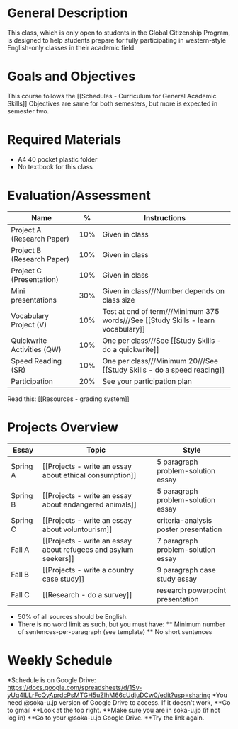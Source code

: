 # General Description
This class, which is only open to students in the Global Citizenship Program, is designed to help students prepare for fully participating in western-style English-only classes in their academic field.

# Goals and Objectives
This course follows the [[Schedules - Curriculum for General Academic Skills]]
Objectives are same for both semesters, but more is expected in semester two.

# Required Materials
* A4 40 pocket plastic folder
* No textbook for this class

# Evaluation/Assessment
Name                        |%      |Instructions
----------------------------|-------|-------------
Project A (Research Paper)  |10%    |Given in class
Project B (Research Paper)  |10%    |Given in class    
Project C (Presentation)    |10%    |Given in class
Mini presentations          |30%    |Given in class///Number depends on class size
Vocabulary Project (V)      |10%    |Test at end of term///Minimum 375 words///See [[Study Skills - learn vocabulary]]
Quickwrite Activities (QW)  |10%    |One per class///See [[Study Skills - do a quickwrite]]    
Speed Reading (SR)          |10%    |One per class///Minimum 20///See [[Study Skills - do a speed reading]]    
Participation               |20%    |See your participation plan     


Read this: [[Resources - grading system]]


# Projects Overview
|Essay		|Topic						 										|Style
|------------|--------------------------- 										|--------------
|Spring A	|[[Projects - write an essay about ethical consumption]]			|5 paragraph problem-solution essay
|Spring B	|[[Projects - write an essay about endangered animals]]				|5 paragraph problem-solution essay
|Spring C	|[[Projects - write an essay about voluntourism]]	                |criteria-analysis poster presentation
|Fall A		|[[Projects - write an essay about refugees and asylum seekers]]	|7 paragraph problem-solution essay
|Fall B		|[[Projects - write a country case study]]                          |9 paragraph case study essay
|Fall C		|[[Research - do a survey]]							                |research powerpoint presentation

* 50% of all sources should be English.
* There is no word limit as such, but you must have:
** Minimum number of sentences-per-paragraph (see template)
** No short sentences



# Weekly Schedule
*Schedule is on Google Drive: https://docs.google.com/spreadsheets/d/1Sv-yUq4ILLrFcQyAprdcPsMTGH5uZIhM66cUdjuDCw0/edit?usp=sharing
*You need @soka-u.jp version of Google Drive to access. If it doesn't work, 
**Go to gmail
**Look at the top right.
**Make sure you are in soka-u.jp (if not log in)
**Go to your @soka-u.jp Google Drive. 
**Try the link again. 



